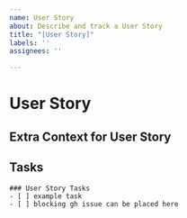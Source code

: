 ```yaml
---
name: User Story
about: Describe and track a User Story
title: "[User Story]"
labels: ''
assignees: ''

---
```


# User Story
<!-- Add user story here -->

## Extra Context for User Story

## Tasks

```[tasklist]
### User Story Tasks
- [ ] example task
- [ ] blocking gh issue can be placed here
```
